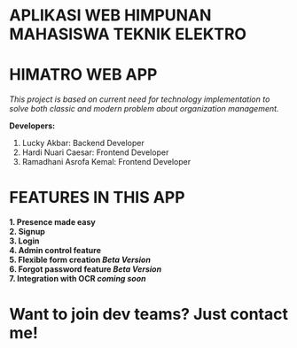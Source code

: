 # APLIKASI WEB HIMPUNAN MAHASISWA TEKNIK ELEKTRO
# HIMATRO WEB APP


*This project is based on current need for technology implementation to solve both classic and modern problem about organization management.*

**Developers:**
1. Lucky Akbar: Backend Developer
2. Hardi Nuari Caesar: Frontend Developer
3. Ramadhani Asrofa Kemal: Frontend Developer


# FEATURES IN THIS APP

**1. Presence made easy**<br>
**2. Signup**<br>
**3. Login**<br>
**4. Admin control feature**<br>
**5. Flexible form creation *Beta Version***<br>
**6. Forgot password feature *Beta Version***<br>
**7. Integration with OCR *coming soon***<br>

# Want to join dev teams? Just contact me!
